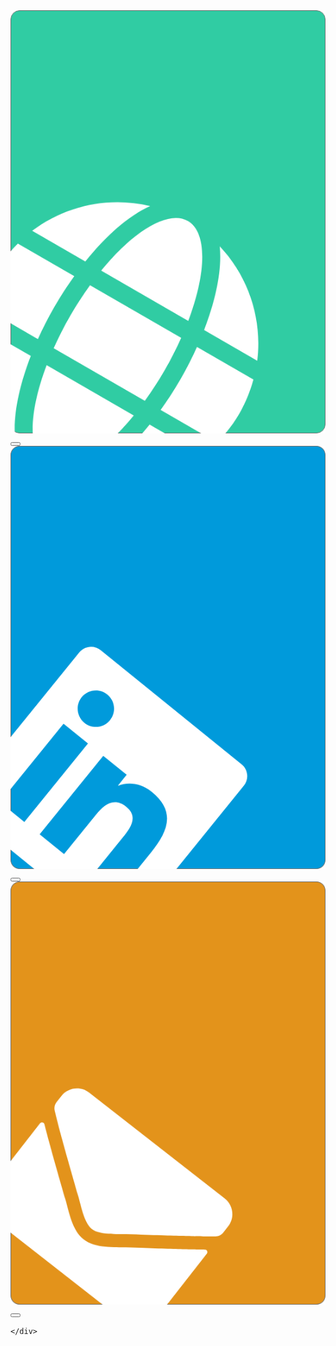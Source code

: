 <html>

<head>
    <link rel="stylesheet" href="index.css">
    <meta name="viewport" content="width=device-width, initial-scale=1.0">
    <link rel="stylesheet" href="https://stackpath.bootstrapcdn.com/bootstrap/4.5.2/css/bootstrap.min.css">
    <script src="https://stackpath.bootstrapcdn.com/bootstrap/4.5.2/js/bootstrap.min.js"></script>
</head>

<body>
    <div class="container">
        <div class="col-md box box-1">
            <div class="cover"><img src="box1.png" alt=""></div>
            <form action="https://zimsites.com" method="get" target="_blank">
                <button>
                    <div></div>
                </button>
            </form>
        </div>
        <!-- <div class="box box-2">
            <div class="cover"><img src="box2.png" alt=""></div>
            <button>
                    <div></div>
                </button>
        </div> -->
        <div class="col-md box box-3">
            <div class="cover"><img src="box3.png" alt=""></div>
            <form action="https://www.linkedin.com/in/gavin-shaw-dsi/" method="get" target="_blank">
                <button>
                    <div></div>
                </button>
            </form>
        </div>
        <div class="col-md box box-4">
            <div class="cover"><img src="box4.png" alt=""></div>
            <a href="mailto:gavin@gnarus.io">
                <button>
                    <div></div>
                </button>
            </a>
        </div>


    </div>

</body>

</html>